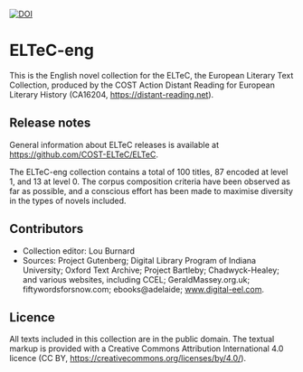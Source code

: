 [![DOI](https://zenodo.org/badge/DOI/10.5281/zenodo.3462536.svg)](https://doi.org/10.5281/zenodo.3462536)

# ELTeC-eng

This is the English novel collection for the ELTeC, the European Literary Text Collection, 
produced by the COST Action Distant Reading for European Literary History (CA16204, https://distant-reading.net). 

## Release notes

General information about ELTeC releases is available at https://github.com/COST-ELTeC/ELTeC.  

The ELTeC-eng collection contains a total of 100 titles, 87 encoded at level 1, and 13 at level 0. The corpus composition criteria have been observed as far as possible, and a conscious effort has been made to maximise diversity in the types of novels included. 

## Contributors

* Collection editor: Lou Burnard
* Sources: Project Gutenberg; Digital Library Program of Indiana University; Oxford Text Archive; Project Bartleby; Chadwyck-Healey; and various websites, including  CCEL;  GeraldMassey.org.uk; fiftywordsforsnow.com; ebooks@adelaide; www.digital-eel.com. 

## Licence

All texts included in this collection are in the public domain. The textual markup is provided with a Creative Commons Attribution International 4.0 licence (CC BY, https://creativecommons.org/licenses/by/4.0/).

